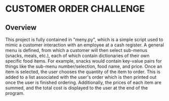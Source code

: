 # CUSTOMER ORDER CHALLENGE

## Overview 
This project is fully contained in "meny.py", which is a simple script used to mimic a customer interaction with an employee at a cash register. A general menu is defined, from which a customer will then select sub-menus (snacks, meals, etc.), each of which contain dictionaries of their own specific food items. For example, snacks would contain key-value pairs for things like the sub-menu number/selection, food name, and price. Once an item is selected, the user chooses the quantity of the item to order. This is added to a list associated with the user's order which is then printed out once the user is finished ordering. Additionally, the prices of each item are summed, and the total cost is displayed to the user at the end of the program.